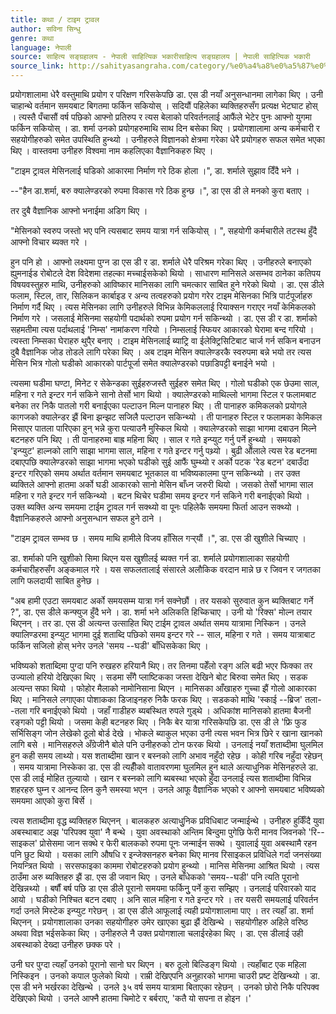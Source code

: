 ```yaml
---
title: कथा / टाइम ट्रावल
author: सविना सिन्धु
genre: कथा
language: नेपाली
source: साहित्य सङ्ग्रहालय - नेपाली साहित्यिक भकारीसाहित्य सङ्ग्रहालय | नेपाली साहित्यिक भकारी
source_link: http://sahityasangraha.com/category/%e0%a4%a8%e0%a5%87%e0%a4%aa%e0%a4%be%e0%a4%b2%e0%a5%80-%e0%a4%97%e0%a4%a6%e0%a5%8d%e0%a4%af/%e0%a4%a8%e0%a5%87%e0%a4%aa%e0%a4%be%e0%a4%b2%e0%a5%80-%e0%a4%95%e0%a4%a5%e0%a4%be/
---
```


प्रयोगशालामा धेरै वस्तुमाथि प्रयोग र परिक्षण गरिसकेपछि डा. एस डी नयाँ अनुसन्धानमा लागेका थिए । उनी चाहान्थे वर्तमान समयबाट बिगतमा फर्किन सकियोस् । सदियौं पहिलेका ब्यक्तिहरुसँग प्रत्यक्ष भेटघाट होस् । त्यस्तै पँचासौं वर्ष पछिको आफ्नो प्रतिरुप र त्यस बेलाको परिवर्तनलाई आफैंले भेटेर पुनः आफ्नो युगमा फर्किन सकियोस् । डा. शर्मा उनको प्रयोगहरुमाथि साथ दिन बसेका थिए । प्रयोगशालामा अन्य कर्मचारी र सहयोगीहरुको समेत उपस्थिति हुन्थ्यो । उनीहरुले विज्ञानको क्षेत्रमा गरेका धेरै प्रयोगहरु सफल समेत भएका थिए । वास्तवमा उनीहरु विश्वमा नाम कहलिएका वैज्ञानिकहरु थिए ।

"टाइम ट्रावल मेसिनलाई घडिको आकारमा निर्माण गरे ठिक होला ।", डा. शर्माले सुझाव दिँदै भने ।

--"हैन डा.शर्मा, बरु क्यालेण्डरको रुपमा विकास गरे ठिक हुन्छ ।", डा एस डी ले मनको कुरा बताए ।

तर दुबै वैज्ञानिक आफ्नो भनाईमा अडिग थिए ।

"मेसिनको स्वरुप जस्तो भए पनि त्यसबाट समय यात्रा गर्न सकियोस् । ", सहयोगी कर्मचारीले तटस्थ हुँदै आफ्नो विचार ब्यक्त गरे ।

हुन पनि हो । आफ्नो लक्ष्यमा पुग्न डा एस डी र डा. शर्माले धेरै परिश्रम गरेका थिए । उनीहरुले बनाएको ह्युमनाईड रोबोटले देश विदेशमा तहल्का मच्चाईसकेको थियो । साधारण मानिसले असम्भव ठानेका कतिपय विषयवस्तुहरु माथि, उनीहरुको आविष्कार मानिसका लागि चमत्कार साबित हुने गरेको थियो । डा. एस डीले फलाम, स्टिल, तार, सिलिकन कार्बाइड र अन्य तत्वहरुको प्रयोग गरेर टाइम मेसिनका भित्रि पार्टपूर्जाहरु निर्माण गर्दै थिए । त्यस मेसिनका लागि उनीहरुले विभिन्न केमिकललाई रियाक्सन गराएर नयाँ केमिकलको निर्माण गरे । जसलाई मेसिनमा सहयोगी पदार्थको रुपमा प्रयोग गर्न सकिन्थ्यो । डा. एस डी र डा. शर्माको सहमतीमा त्यस पर्दाथलाई 'निम्स' नामांकरण गरियो । निम्सलाई स्फियर आकारको घेरामा बन्द गरियो । त्यस्ता निम्सका घेराहरु थुपै्र बनाए । टाइम मेसिनलाई ब्याट्रि वा ईलेक्ट्रिसिटिबाट चार्ज गर्न सकिन बनाउन दुबै वैज्ञानिक जोड तोडले लागि परेका थिए । अब टाइम मेसिन क्यालेण्डरकै स्वरुपमा बन्ने भयो तर त्यस मेसिन भित्र गोलो घडीको आकारको पार्टपूर्जा समेत क्यालेण्डरको पछाडिपट्टी बनाईने भयो ।

त्यसमा घडीमा घण्टा, मिनेट र सेकेन्डका सुईहरुजस्तै सुईहरु समेत थिए । गोलो घडीको एक छेउमा साल, महिना र गते इन्टर गर्न सकिने सानो तेर्सो भाग थियो । क्यालेण्डरको माथिल्लो भागमा स्टिल र फलामबाट बनेका तर निकै पातलो गरी बनाईएका पल्टाउन मिल्न पानाहरु थिए । ती पानाहरु कमिकलको प्रयोगले कागजको क्यालेन्डर झैं बिना झन्झट सजिलै पल्टाउन सकिन्थ्यो । ती पानाहरु स्टिल र फलामका केमिकल मिसाएर पातला पारिएका हुन् भन्ने कुरा पत्याउनै मुस्किल थियो । क्यालेण्डरको साझा भागमा दबाउन मिल्ने बटनहरु पनि थिए । ती पानाहरुमा बाह्र महिना थिए । साल र गते इन्प्युट गर्नु पर्ने हुन्थ्यो । समयको 'इन्प्युट' हाल्नको लागि साझा भागमा साल, महिना र गते इन्टर गर्नु पथ्र्यो । बुढी औंलाले त्यस रेड बटनमा दबाएपछि क्यालेण्डरको साझा भागमा भएको घडीको सुई आफैं घुम्थ्यो र अर्को पटक 'रेड बटन' दबाउँदा इन्टर गरिएको समय अर्थात वर्तमान समयबाट भूतकाल वा भविष्यकालमा पुग्न सकिन्थ्यो । तर उक्त ब्यक्तिले आफ्नो हातमा अर्को घडी आकारको सानो मेसिन बाँध्न जरुरी थियो । जसको तेर्सो भागमा साल महिना र गते इन्टर गर्न सकिन्थ्यो । बटन थिचेर घडीमा समय इन्टर गर्न सकिने गरी बनाईएको थियो । उक्त ब्यक्ति अन्य समयमा टाईम ट्रावल गर्न सक्थ्यो वा पूनः पहिलेकै समयमा फिर्ता आउन सक्थ्यो । वैज्ञानिकहरुले आफ्नो अनुसन्धान सफल हुने ठाने ।

"टाइम ट्रावल सम्भव छ । समय माथि हामीले विजय हाँसिल गर्‍र्यौं ।", डा. एस डी खुशीले चिच्याए ।

डा. शर्माको पनि खुशीको सिमा थिएन यस खुशीलई ब्यक्त गर्न डा. शर्माले प्रयोगशालाका सहयोगी कर्मचारीहरुसँग अङ्कमाल गरे । यस सफलतालाई संसारले अलौकिक वरदान मान्ने छ र जिवन र जगतका लागि फलदायी साबित हुनेछ ।

"अब हामी एउटा समयबाट अर्को समयसम्म यात्रा गर्न सक्नेछौं । तर यसको सुरुवात कुन ब्यक्तिबाट गर्ने ?", डा. एस डीले कन्फ्युज हुँदै भने । डा. शर्मा भने अलिकति हिच्किचाए । उनी यो 'रिक्स' मोल्न तयार थिएनन् । तर डा. एस डी अत्यन्त उत्साहित थिए टाईम ट्रावल अर्थात समय यात्रामा निस्किन । उनले क्यालिण्डरमा इन्प्युट भागमा दुई शताब्दि पछिको समय इन्टर गरे -- साल, महिना र गते । समय यात्राबाट फर्किन सजिलो होस् भनेर उनले 'समय --घडी' बाँधिसकेका थिए ।

भविष्यको शताब्दिमा पुग्दा पनि रुखहरु हरियानै थिए। तर तिनमा पहेँलो रङ्ग अलि बढी भएर फिक्का तर उज्यालो हरियो देखिएका थिए । सडमा सँगै प्लाष्टिकका जस्ता देखिने बोट बिरुवा समेत थिए । सडक अत्यन्त सफा थियो । फोहोर मैलाको नामोनिसाना थिएन । मानिसका आँखाहरु गुच्चा झैं गोलो आकारका थिए । मानिसले लगाएका पोशाकका डिजाइनहरु निकै फरक थिए । सडकको माथि 'स्काई --ब्रिज' तला--तला गरि बनाईएको थियो । जहाँ गाडीहरु ब्यबस्थित रुपले गुड्थे । अधिकांश मानिसको हातमा बैजनी रङ्गको पट्टी थियो । जसमा केही बटनहरु थिए । निकै बेर यात्रा गरिसकेपछि डा. एस डी ले 'फ्रि फुड सर्भिसिङ्ग जोन लेखेको ठूलो बोर्ड देखे । भोकले ब्याकुल भएका उनी त्यस भवन भित्र छिरे र खाना खानको लागि बसे । मानिसहरुले अँग्रेजीनै बोले पनि उनीहरुको टोन फरक थियो । उनलाई नयाँ शताब्दीमा घुलमिल हुन कही समय लाथ्यो। यस शताब्दीमा खान र बस्नको लागि अभाव नहुँदो रहेछ । कोही गरिब नहुँदा रहेछन् । समय यात्रामा निस्केका डा. एस डी त्यहीँको वातावरणमा घुलमिल हुन थाले अत्याधुनिक मेसिनहरुले डा. एस डी लाई मोहित तुल्यायो । खान र बस्नको लागि ब्यबस्था भएको हुँदा उनलाई त्यस शताब्दीमा विभिन्न शहरहरु घुम्न र आनन्द लिन कुनै समस्या भएन । उनले आफू वैज्ञानिक भएको र आफ्नो समयबाट भविष्यको समयमा आएको कुरा बिर्से ।

त्यस शताब्दीमा वृद्ध ब्यक्तिहरु थिएनन् । बालकहरु अत्याधुुनिक प्रविधिबाट जन्माईन्थे । उनीहरु हुर्किँदै युवा अबस्थाबाट अझ 'परिपक्व युवा' नै बन्थे । युवा अवस्थाको अन्तिम बिन्दुमा पुगेछि फेरी मानव जिवनको 'रि-- साइकल' प्रोसेसमा जान सक्थे र फेरी बालकको रुपमा पूनः जन्माईन सक्थे । युवालाई युवा अबस्थामै रहन पनि छुट थियो । यसका लागि औषधि र इन्जेक्सनहरु बनेका थिए मानव रिसाइकल प्रविधिले गर्दा जनसंख्या नियन्त्रित थियो । सरसफाइका काममा रोबोटहरुको प्रयोग हुन्थ्यो । मानिस मेसिनमा आश्रित थियो । त्यस ठाउँमा अरु ब्यक्तिहरु झैं डा. एस डी जवान थिए । उनले बाँधेकको 'समय--घडी' पनि त्यति पूरानो देखिन्नथ्यो । बर्षौं बर्ष पछि डा एस डीले पूरानो समयमा फर्किनुु पर्ने कुरा सम्झिए । उनलाई परिवारको याद आयो । घडीको निश्चित बटन दबाए । अनि साल महिना र गते इन्टर गरे । तर यसरी समयलाई परिवर्तन गर्दा उनले मिस्टेक इन्प्युट गरेछन् । डा एस डीले आफूलाई त्यही प्रयोगशालामा पाए । तर त्यहाँ डा. शर्मा थिएनन् । प्रयोगशालाका उनका सहयोगीहरु उमेर खाएका बुढा झैं देखिन्थे । सहयोगीहरु अहिले वरिष्ठ अथवा विज्ञ भईसकेका थिए । उनीहरुले नै उक्त प्रयोगशाला चलाईरहेका थिए । डा. एस डीलाई उही अबस्थाको देख्दा उनीहरु छक्क परे ।

उनी घर पुग्दा त्यहाँ उनको पूरानो सानो घर थिएन । बरु ठूलो बिल्डिङ्ग थियो । त्यहाँबाट एक महिला निस्किइन । उनको कपाल फुलेको थियो । राम्री देखिएपनि अनुहारको भागमा चाउरी प्रष्ट देखिन्थ्यो । डा. एस डी भने भर्खरका देखिन्थे । उनले ३५ वर्ष समय यात्रामा बिताएका रहेछन् । उनको छोरो निकै परिपक्व देखिएको थियो । उनले आफ्नै हातमा चिमोटे र बर्बराए, 'कतै यो सपना त होइन ।'

